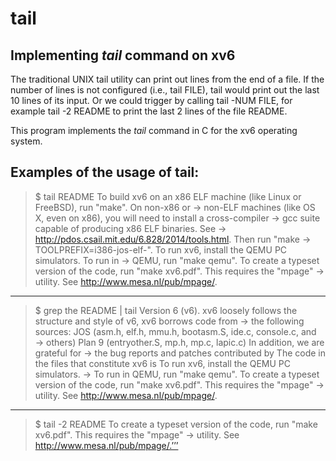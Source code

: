 # tail

## Implementing *tail* command on xv6
The traditional UNIX tail utility can print out lines from the end of a file. If the number of lines is not configured (i.e., tail FILE), tail would print out the last 10 lines of its input. Or we could trigger by calling tail -NUM FILE, for example tail -2 README to print the last 2 lines of the file README. 

This program implements the *tail* command in C for the xv6 operating system.

## Examples of the usage of tail:

> $ tail README
To build xv6 on an x86 ELF machine (like Linux or FreeBSD), run "make". On non-x86 or
 → non-ELF machines (like OS X, even on x86), you will need to install a cross-compiler
 → gcc suite capable of producing x86 ELF binaries. See
 → http://pdos.csail.mit.edu/6.828/2014/tools.html. Then run "make
 → TOOLPREFIX=i386-jos-elf-". To run xv6, install the QEMU PC simulators. To run in
 → QEMU, run "make qemu".
To create a typeset version of the code, run "make xv6.pdf". This requires the "mpage"
 → utility. See http://www.mesa.nl/pub/mpage/.
 
---

> $ grep the README | tail
Version 6 (v6). xv6 loosely follows the structure and style of v6, xv6 borrows code from
 → the following sources: JOS (asm.h, elf.h, mmu.h, bootasm.S, ide.c, console.c, and
 → others) Plan 9 (entryother.S, mp.h, mp.c, lapic.c) In addition, we are grateful for
 → the bug reports and patches contributed by
The code in the files that constitute xv6 is To run xv6, install the QEMU PC simulators.
 → To run in QEMU, run "make qemu".
To create a typeset version of the code, run "make xv6.pdf". This requires the "mpage"  → utility. See http://www.mesa.nl/pub/mpage/.

---

>$ tail -2 README
To create a typeset version of the code, run "make xv6.pdf". This requires the "mpage"
 → utility. See http://www.mesa.nl/pub/mpage/.’’’ 